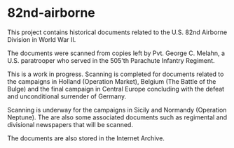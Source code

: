 # 82nd-airborne

This project contains historical documents related to the U.S. 82nd Airborne Division in World War II.

The documents were scanned from copies left by Pvt. George C. Melahn, a U.S. paratrooper who served in the 505'th Parachute Infantry Regiment.

This is a work in progress. Scanning is completed for documents related to the campaigns in Holland (Operation Market), Belgium (The Battle of the Bulge) and the final campaign in Central Europe concluding with the defeat and unconditional surrender of Germany.

Scanning is underway for the campaigns in Sicily and Normandy (Operation Neptune). The are also some associated documents such as regimental and divisional newspapers that will be scanned.

The documents are also stored in the Internet Archive.

